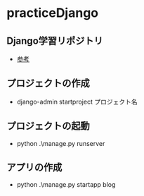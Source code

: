 # practiceDjango
## Django学習リポジトリ

- [参考](https://www.amazon.co.jp/Django-Web%E3%82%A2%E3%83%97%E3%83%AA%E9%96%8B%E7%99%BA%E5%AE%9F%E8%A3%85%E3%83%8F%E3%83%B3%E3%83%89%E3%83%96%E3%83%83%E3%82%AF-%E3%83%81%E3%83%BC%E3%83%A0%E3%83%BB%E3%82%AB%E3%83%AB%E3%83%9D/dp/479805545X)

## プロジェクトの作成

- django-admin startproject プロジェクト名

## プロジェクトの起動

- python .\manage.py runserver

## アプリの作成

- python .\manage.py startapp blog